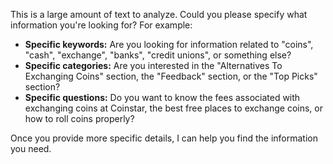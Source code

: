 This is a large amount of text to analyze. Could you please specify what information you're looking for? For example:

* **Specific keywords:** Are you looking for information related to "coins", "cash", "exchange", "banks", "credit unions", or something else?
* **Specific categories:** Are you interested in the "Alternatives To Exchanging Coins" section, the "Feedback" section, or the "Top Picks" section?
* **Specific questions:** Do you want to know the fees associated with exchanging coins at Coinstar, the best free places to exchange coins, or how to roll coins properly?

Once you provide more specific details, I can help you find the information you need. 
